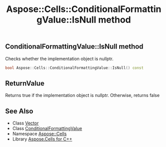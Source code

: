 ﻿---
title: Aspose::Cells::ConditionalFormattingValue::IsNull method
linktitle: IsNull
second_title: Aspose.Cells for C++ API Reference
description: 'Aspose::Cells::ConditionalFormattingValue::IsNull method. Checks whether the implementation object is nullptr in C++.'
type: docs
weight: 500
url: /cpp/aspose.cells/conditionalformattingvalue/isnull/
---
## ConditionalFormattingValue::IsNull method


Checks whether the implementation object is nullptr.

```cpp
bool Aspose::Cells::ConditionalFormattingValue::IsNull() const
```


## ReturnValue

Returns true if the implementation object is nullptr. Otherwise, returns false

## See Also

* Class [Vector](../../vector/)
* Class [ConditionalFormattingValue](../)
* Namespace [Aspose::Cells](../../)
* Library [Aspose.Cells for C++](../../../)
